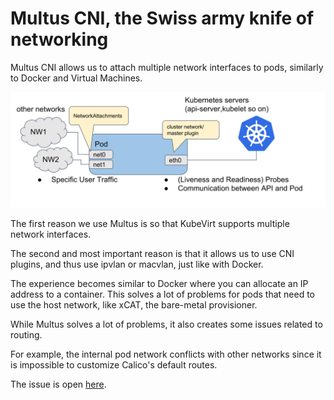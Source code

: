 # Multus CNI, the Swiss army knife of networking

Multus CNI allows us to attach multiple network interfaces to pods, similarly to Docker and Virtual Machines.

![multus-pod-image](06-multus-cni.assets/multus-pod-image.svg#white-bg)

The first reason we use Multus is so that KubeVirt supports multiple network interfaces.

The second and most important reason is that it allows us to use CNI plugins, and thus use ipvlan or macvlan, just like with Docker.

The experience becomes similar to Docker where you can allocate an IP address to a container. This solves a lot of problems for pods that need to use the host network, like xCAT, the bare-metal provisioner.

While Multus solves a lot of problems, it also creates some issues related to routing.

For example, the internal pod network conflicts with other networks since it is impossible to customize Calico's default routes.

The issue is open [here](https://github.com/projectcalico/calico/issues/5199).
